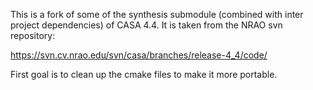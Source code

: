 This is a fork of some of the synthesis submodule (combined with inter project
dependencies) of CASA 4.4. It is taken from the NRAO svn repository:

https://svn.cv.nrao.edu/svn/casa/branches/release-4_4/code/

First goal is to clean up the cmake files to make it more portable.
